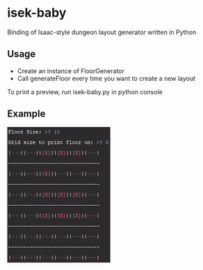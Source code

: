 # isek-baby
Binding of Isaac-style dungeon layout generator written in Python  
## Usage
* Create an instance of FloorGenerator
* Call generateFloor every time you want to create a new layout

To print a preview, run isek-baby.py in python console
## Example
![output example 1](./docs/images/usage_example_1.png) 
